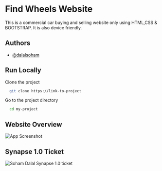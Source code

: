 
# Find Wheels Website

This is a commercial car buying and selling website only using HTML,CSS & BOOTSTRAP. It is also device friendly.
## Authors

- [@dalalsoham](https://github.com/dalalsoham)


## Run Locally

Clone the project

```bash
  git clone https://link-to-project
```

Go to the project directory

```bash
  cd my-project
```




## Website Overview
![App Screenshot](https://i.postimg.cc/y8ydSZqW/127-0-0-1-5500-index-html-3.png)



## Synapse 1.0 Ticket

![Soham Dalal Synapse 1.0 ticket](https://i.postimg.cc/2659WJZz/Soham.png)